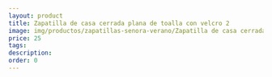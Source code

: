 ```yaml
---
layout: product
title: Zapatilla de casa cerrada plana de toalla con velcro 2
image: img/productos/zapatillas-senora-verano/Zapatilla de casa cerrada plana de toalla con velcro 2=25.webp
price: 25
tags: 
description: 
order: 0
---
```

